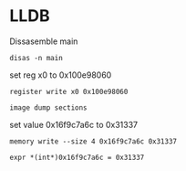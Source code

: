 # LLDB


Dissasemble main

```
disas -n main
```

set reg x0 to 0x100e98060
```
register write x0 0x100e98060
```


```
image dump sections
```

set value 0x16f9c7a6c to 0x31337
```
memory write --size 4 0x16f9c7a6c 0x31337

```

```
expr *(int*)0x16f9c7a6c = 0x31337
```
